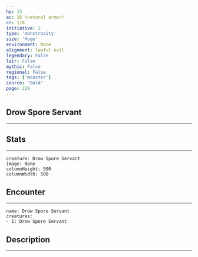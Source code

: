 ```yaml
---
hp: 13
ac: 16 (natural armor)
cr: 1/8
initiative: 2
type: 'monstrosity'    
size: 'Huge'
environment: None
alignment: lawful evil
legendary: False
lair: False
mythic: False
regional: False
tags: ['monster']
source: "OotA"
page: 229
---
```


## Drow Spore Servant
---



## Stats
---

```statblock
creature: Drow Spore Servant
image: None
columnHeight: 500
columnWidth: 500
```

## Encounter
---

```encounter-table
name: Drow Spore Servant
creatures:
- 1: Drow Spore Servant
```

## Description
---




